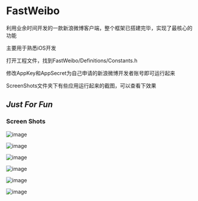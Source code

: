 # FastWeibo
利用业余时间开发的一款新浪微博客户端，整个框架已搭建完毕，实现了最核心的功能

主要用于熟悉iOS开发

打开工程文件，找到FastWeibo/Definitions/Constants.h

修改AppKey和AppSecret为自己申请的新浪微博开发者账号即可运行起来

ScreenShots文件夹下有些应用运行起来的截图，可以查看下效果

## *Just For Fun*

### Screen Shots

![image](https://github.com/billclock/FastWeibo/blob/master/ScreenShots/ScreenShot-01.png?raw=true)

![image](https://github.com/billclock/FastWeibo/blob/master/ScreenShots/ScreenShot-02.png?raw=true)

![image](https://github.com/billclock/FastWeibo/blob/master/ScreenShots/ScreenShot-03.png?raw=true)

![image](https://github.com/billclock/FastWeibo/blob/master/ScreenShots/ScreenShot-04.png?raw=true)

![image](https://github.com/billclock/FastWeibo/blob/master/ScreenShots/ScreenShot-05.png?raw=true)

![image](https://github.com/billclock/FastWeibo/blob/master/ScreenShots/ScreenShot-06.png?raw=true)